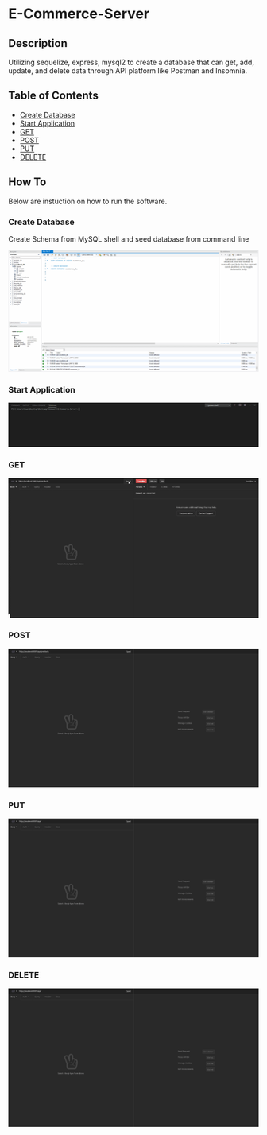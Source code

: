 # E-Commerce-Server

## Description

Utilizing sequelize, express, mysql2 to create a database that can get, add, update, and delete data through API platform like Postman and Insomnia.

## Table of Contents

- [Create Database](#Create-Database)
- [Start Application](#Start-Application)
- [GET](#get)
- [POST](#post)
- [PUT](#put)
- [DELETE](#delete)

## How To

Below are instuction on how to run the software.

### Create Database

Create Schema from MySQL shell and seed database from command line

![database](./public/video/database.gif)

### Start Application

![start](./public/video/npmStart.gif)

### GET

![get](./public/video/get.gif)

### POST

![post](./public/video/post.gif)

### PUT

![put](./public/video/put.gif)

### DELETE

![delete](./public/video/delete.gif)
